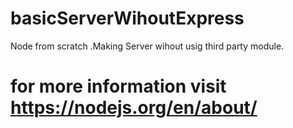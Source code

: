 # basicServerWihoutExpress
Node from scratch .Making Server wihout usig third party module.
# for more information visit https://nodejs.org/en/about/ 
